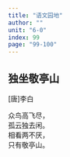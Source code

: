 ```yaml
---
title: "语文园地"
author: ""
unit: "6-0"
index: 99
page: "99-100"
---
```


<!-- 日积月累 -->

## 独坐敬亭山
[唐]李白

众鸟高飞尽，  
孤云独去闲。  
相看两不厌，  
只有敬亭山。  
